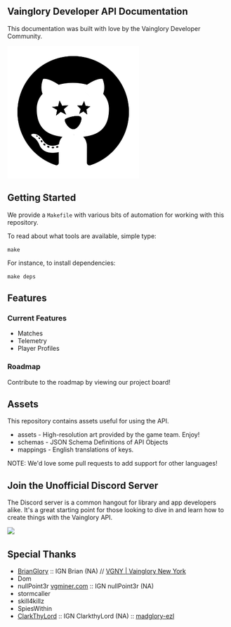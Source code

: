 Vainglory Developer API Documentation
-------------
This documentation was built with love by the Vainglory Developer Community.

![Image of OctOPAF](https://github.com/BrianGlory/images/blob/master/octopaf.png)

## Getting Started

We provide a `Makefile` with various bits of automation for working with this repository.

To read about what tools are available, simple type:

    make

For instance, to install dependencies:

    make deps

## Features

### Current Features

* Matches
* Telemetry
* Player Profiles

### Roadmap

Contribute to the roadmap by viewing our project board!


Assets
--------------------

This repository contains assets useful for using the API.

  * assets - High-resolution art provided by the game team.  Enjoy!
  * schemas - JSON Schema Definitions of API Objects
  * mappings - English translations of keys.

NOTE: We'd love some pull requests to add support for other languages!

Join the Unofficial Discord Server
--------------------

The Discord server is a common hangout for library and app developers alike. It's a great starting point for those looking to dive in and learn how to create things with the Vainglory API.

[![](https://discordapp.com/api/guilds/272248892161261569/embed.png)](https://discord.gg/sD7j8P)

Special Thanks
--------------------
  * [BrianGlory](http://twitter.com/BrianGlory) :: IGN Brian (NA) // [VGNY | Vainglory New York](http://www.vgny.org)
  * Dom
  * nullPoint3r [vgminer.com](http://www.vgminer.com) :: IGN nullPoint3r (NA)
  * stormcaller
  * skill4killz
  * SpiesWithin
  * [ClarkThyLord](https://github.com/ClarkThyLord) :: IGN ClarkthyLord (NA) :: [madglory-ezl](https://github.com/ClarkThyLord/madglory-ezl)
